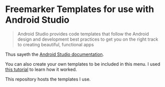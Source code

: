 # Freemarker Templates for use with Android Studio

> Android Studio provides code templates that follow the Android design and development best practices to get you on the right track to creating beautiful, functional apps

Thus sayeth the [Android Studio documentation](https://developer.android.com/studio/projects/templates.html).

You can also create your own templates to be included in this menu.  I used [this tutorial](https://riggaroo.co.za/custom-file-template-group-android-studiointellij/) to learn how it worked.

This repository hosts the templates I use.
